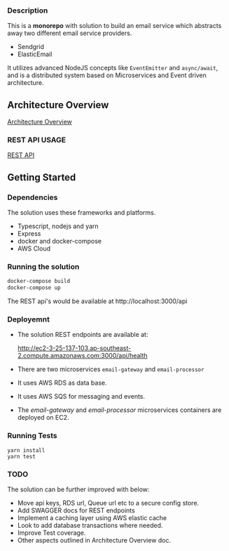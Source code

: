 ### Description

This is a **monorepo** with solution to build an email service which abstracts away two different email service providers. 
* Sendgrid
* ElasticEmail

It utilizes advanced NodeJS concepts like `EventEmitter` and `async/await`, and is a distributed system based on Microservices and Event driven architecture.
  
## Architecture Overview
[Architecture Overview](ARCHITECTURE.md)

### REST API USAGE
[REST API](RESTAPI.md)

## Getting Started

### Dependencies
The solution uses these frameworks and platforms.

* Typescript, nodejs and yarn
* Express
* docker and docker-compose
* AWS Cloud
### Running the solution
```sh
docker-compose build
docker-compose up
```

The REST api's would be available at http://localhost:3000/api

### Deployemnt

* The solution REST endpoints are available at:

   http://ec2-3-25-137-103.ap-southeast-2.compute.amazonaws.com:3000/api/health

* There are two microservices `email-gateway` and `email-processor`
* It uses AWS RDS as data base.
* It uses AWS SQS for messaging and events.
* The *email-gateway* and *email-processor* microservices containers are deployed on EC2.

### Running Tests

```
yarn install
yarn test
```
### TODO

The solution can be further improved with below:

* Move api keys, RDS url, Queue url etc to a secure config store. 
* Add SWAGGER docs for REST endpoints
* Implement a caching layer using AWS elastic cache
* Look to add database transactions where needed. 
* Improve Test coverage. 
* Other aspects outlined in Architecture Overview doc.
  




  
